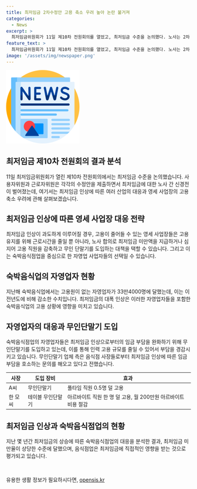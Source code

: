 ```yaml
---
title: 최저임금 2차수정안 고용 축소 우려 높아 논란 불거져
categories:
  - News
excerpt: >
  최저임금위원회가 11일 제10차 전원회의를 열었고, 최저임금 수준을 논의했다. 노사는 2차 수정안을 제시했는데, 사용자위원은 9900원(0.4% 인상), 근로자위원은 1만1150원(13.1% 인상)을 제시했다. 노동계는 대폭 인상을 요구하고 있지만, 최저임금의 과도한 오름으로 인한 영세 사업장의 고용 축소 우려가 나오고 있다. 최저임금에 대한 노사 양측의 신경전이 벌어졌으며, 이로 인해 고용 불안을 우려하는 의견도 제기되고 있다. 숙박음식업에서는 최저임금이 대폭 인상되면 고용을 줄일 수 있다는 우려가 나오고 있으며, 고용주는 무인단말기를 도입하여 인력을 줄이고 있다고 전해진다.
feature_text: >
  최저임금위원회가 11일 제10차 전원회의를 열었고, 최저임금 수준을 논의했다. 노사는 2차 수정안을 제시했는데, 사용자위원은 9900원(0.4% 인상), 근로자위원은 1만1150원(13.1% 인상)을 제시했다. 노동계는 대폭 인상을 요구하고 있지만, 최저임금의 과도한 오름으로 인한 영세 사업장의 고용 축소 우려가 나오고 있다. 최저임금에 대한 노사 양측의 신경전이 벌어졌으며, 이로 인해 고용 불안을 우려하는 의견도 제기되고 있다. 숙박음식업에서는 최저임금이 대폭 인상되면 고용을 줄일 수 있다는 우려가 나오고 있으며, 고용주는 무인단말기를 도입하여 인력을 줄이고 있다고 전해진다.
image: '/assets/img/newspaper.png'
---
```


<p><img src="/assets/img/newspaper.png" alt="kimp 속보" /></p>

<h2 data-ke-size="size26">최저임금 제10차 전원회의 결과 분석</h2>

<p data-ke-size="size16">11일 최저임금위원회가 열린 제10차 전원회의에서는 최저임금 수준을 논의했습니다. 사용자위원과 근로자위원은 각각의 수정안을 제출하면서 최저임금에 대한 노사 간 신경전이 벌어졌는데, 여기서는 최저임금 인상에 따른 여러 산업의 대응과 영세 사업장의 고용 축소 우려에 관해 살펴보겠습니다.</p>

<h2 data-ke-size="size26">최저임금 인상에 따른 영세 사업장 대응 전략</h2>

<p data-ke-size="size16">최저임금 인상이 과도하게 이루어질 경우, 고용이 줄어들 수 있는 영세 사업장들은 고용 유지를 위해 근로시간을 줄일 뿐 아니라, 노사 합의로 최저임금 미만액을 지급하거나 심지어 고용 직원을 감축하고 무인 단말기를 도입하는 대책을 택할 수 있습니다. 그리고 이는 숙박음식점업을 중심으로 한 자영업 사업자들의 선택일 수 있습니다.</p>

<h2 data-ke-size="size26">숙박음식업의 자영업자 현황</h2>

<p data-ke-size="size16">지난해 숙박음식업에서는 고용원이 없는 자영업자가 33만4000명에 달했는데, 이는 이전년도에 비해 감소한 수치입니다. 최저임금의 대폭 인상은 이러한 자영업자들을 포함한 숙박음식업의 고용 상황에 영향을 미치고 있습니다.</p>

<h2 data-ke-size="size26">자영업자의 대응과 무인단말기 도입</h2>

<p data-ke-size="size16">숙박음식점업의 자영업자들은 최저임금 인상으로부터의 임금 부담을 완화하기 위해 무인단말기를 도입하고 있는데, 이를 통해 인력 고용 규모를 줄일 수 있어서 부담을 경감시키고 있습니다. 무인단말기 업체 측은 음식점 사장들로부터 최저임금 인상에 따른 임금 부담을 호소하는 문의를 해오고 있다고 전했습니다.</p>

<table>
    <thead>
        <tr>
            <th>사장</th>
            <th>도입 장비</th>
            <th>효과</th>
        </tr>
    </thead>
    <tbody>
        <tr>
            <td>A씨</td>
            <td>무인단말기</td>
            <td>풀타임 직원 0.5명 덜 고용</td>
        </tr>
        <tr>
            <td>한 모씨</td>
            <td>테이블 무인단말기</td>
            <td>아르바이트 직원 한 명 덜 고용, 월 200만원 아르바이트 비용 절감</td>
        </tr>
    </tbody>
</table>

<h2 data-ke-size="size26">최저임금 인상과 숙박음식점업의 현황</h2>

<p data-ke-size="size16">지난 몇 년간 최저임금의 상승에 따른 숙박음식점업의 대응을 분석한 결과, 최저임금 미만율이 상당한 수준에 달했으며, 음식점업은 최저임금에 직접적인 영향을 받는 것으로 평가되고 있습니다.</p>

<p data-ke-size="size16">&nbsp;</p>
유용한 생활 정보가 필요하시다면, <a href="https://opensis.kr" rel="dofollow">opensis.kr</a>


